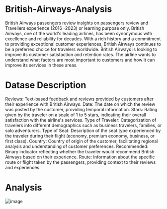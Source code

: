 # British-Airways-Analysis
British Airways passengers review insights on passengers review and Travellers experience (2016 -2023) or learning purpose only.
British Airways, one of the world's leading airlines, has been synonymous with excellence and reliability for decades. With a rich history and a commitment to providing exceptional customer experiences, British Airways continues to be a preferred choice for travelers worldwide.
British Airways is looking to improve its customer satisfaction and retention rates. The airline wants to understand what factors are most important to customers and how it can improve its services in these areas.
# Datase Description
Reviews: Text-based feedback and reviews provided by customers after their experience with British Airways.
Date: The date on which the review was posted by the customer, providing temporal information.
Stars: Rating given by the traveler on a scale of 1 to 5 stars, indicating their overall satisfaction with the airline's services.
Type of Traveler: Categorization of travelers into different demographics such as business travelers, families, or solo adventurers.
Type of Seat: Description of the seat type experienced by the traveler during their flight (economy, premium economy, business, or first class).
Country: Country of origin of the customer, facilitating regional analysis and understanding of customer preferences.
Recommended: Binary indicator reflecting whether the traveler would recommend British Airways based on their experience.
Route: Information about the specific route or flight taken by the passengers, providing context to their reviews and experiences.
# Analysis
![image](https://github.com/Mizlizzy/British-Airways-Analysis/assets/125541494/d42ef129-73b2-4274-b146-06a699b902b1)
